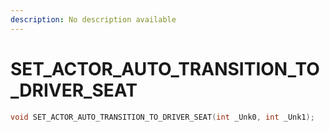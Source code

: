 ```yaml
---
description: No description available 
---
```


# SET_ACTOR_AUTO_TRANSITION_TO_DRIVER_SEAT

```cpp
void SET_ACTOR_AUTO_TRANSITION_TO_DRIVER_SEAT(int _Unk0, int _Unk1);
```
